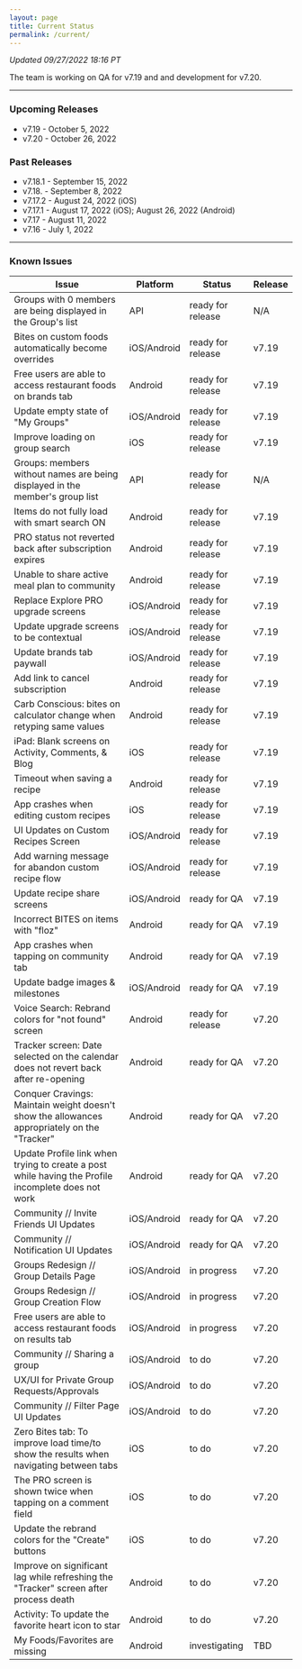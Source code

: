 ```yaml
---
layout: page
title: Current Status
permalink: /current/
---
```


_Updated 09/27/2022 18:16 PT_

The team is working on QA for v7.19 and and development for v7.20.

***

### Upcoming Releases
- v7.19   - October 5, 2022
- v7.20   - October 26, 2022
 
### Past Releases
- v7.18.1 - September 15, 2022
- v7.18.  - September 8, 2022
- v7.17.2 - August 24, 2022 (iOS)
- v7.17.1 - August 17, 2022 (iOS); August 26, 2022 (Android)
- v7.17   - August 11, 2022
- v7.16   - July 1, 2022

***

### Known Issues

|Issue                          |Platform   | Status    | Release           |
| ---                           | ---       | ---       | ---               |
|Groups with 0 members are being displayed in the Group's list |API |ready for release| N/A|
|Bites on custom foods automatically become overrides|iOS/Android |ready for release| v7.19|
|Free users are able to access restaurant foods on brands tab|Android |ready for release| v7.19|
|Update empty state of "My Groups"|iOS/Android |ready for release| v7.19|
|Improve loading on group search |iOS |ready for release| v7.19|
|Groups: members without names are being displayed in the member's group list|API|ready for release| N/A|
|Items do not fully load with smart search ON |Android |ready for release| v7.19|
|PRO status not reverted back after subscription expires |Android |ready for release| v7.19|
|Unable to share active meal plan to community |Android |ready for release| v7.19|
|Replace Explore PRO upgrade screens |iOS/Android |ready for release| v7.19|
|Update upgrade screens to be contextual |iOS/Android |ready for release| v7.19|
|Update brands tab paywall |iOS/Android |ready for release| v7.19|
|Add link to cancel subscription |Android |ready for release| v7.19|
|Carb Conscious: bites on calculator change when retyping same values |Android |ready for release| v7.19|
|iPad: Blank screens on Activity, Comments, & Blog |iOS |ready for release| v7.19|
|Timeout when saving a recipe |Android |ready for release| v7.19|
|App crashes when editing custom recipes |iOS |ready for release| v7.19|
|UI Updates on Custom Recipes Screen |iOS/Android |ready for release| v7.19|
|Add warning message for abandon custom recipe flow |iOS/Android |ready for release| v7.19|
|Update recipe share screens |iOS/Android |ready for QA| v7.19|
|Incorrect BITES on items with "floz" |Android |ready for QA| v7.19|
|App crashes when tapping on community tab |Android |ready for QA| v7.19|
|Update badge images & milestones |iOS/Android |ready for QA| v7.19|
|Voice Search: Rebrand colors for "not found" screen|Android |ready for release| v7.20|
|Tracker screen: Date selected on the calendar does not revert back after re-opening|Android |ready for QA| v7.20|
|Conquer Cravings: Maintain weight doesn't show the allowances appropriately on the "Tracker"|Android |ready for QA| v7.20|
|Update Profile link when trying to create a post while having the Profile incomplete does not work|Android |ready for QA| v7.20|
|Community // Invite Friends UI Updates|iOS/Android |ready for QA| v7.20|
|Community // Notification UI Updates|iOS/Android |ready for QA| v7.20|
|Groups Redesign // Group Details Page|iOS/Android |in progress| v7.20|
|Groups Redesign // Group Creation Flow|iOS/Android |in progress| v7.20|
|Free users are able to access restaurant foods on results tab|iOS/Android |in progress| v7.20|
|Community // Sharing a group|iOS/Android |to do| v7.20|
|UX/UI for Private Group Requests/Approvals|iOS/Android |to do| v7.20|
|Community // Filter Page UI Updates|iOS/Android |to do| v7.20|
|Zero Bites tab: To improve load time/to show the results when navigating between tabs |iOS |to do| v7.20|
|The PRO screen is shown twice when tapping on a comment field |iOS |to do| v7.20|
|Update the rebrand colors for the "Create" buttons |iOS |to do| v7.20|
|Improve on significant lag while refreshing the "Tracker" screen after process death |Android |to do| v7.20|
|Activity: To update the favorite heart icon to star |Android |to do| v7.20|
|My Foods/Favorites are missing |Android |investigating| TBD|
